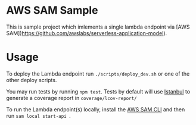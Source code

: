 # AWS SAM Sample

This is sample project which imlements a single lambda endpoint via
[AWS SAM])https://github.com/awslabs/serverless-application-model).

# Usage

To deploy the Lambda endpoint run ```./scripts/deploy_dev.sh``` or
one of the other deploy scripts.

You may run tests by running ```npm test```.  Tests by default will use [Istanbul](https://istanbul.js.org/)
to generate a coverage report in ```coverage/lcov-report/```

To run the Lambda endpoint(s) locally, install the
[AWS SAM CLI](https://docs.aws.amazon.com/serverless-application-model/latest/developerguide/serverless-sam-cli-install.html)
and then run ```sam local start-api ```.
